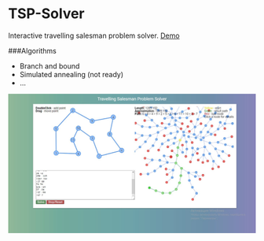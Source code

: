 # TSP-Solver
Interactive travelling salesman problem solver. 
[Demo](https://andreab330.github.io/TSP-Solver/)

###Algorithms
* Branch and bound
* Simulated annealing (not ready)
* ...


![Demo](/images/demo.jpg?raw=true)